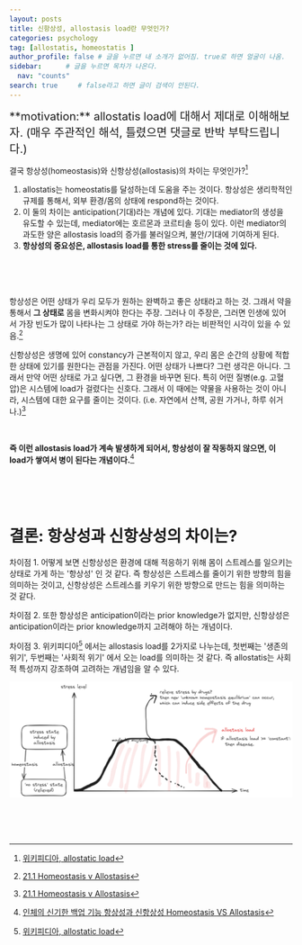 ```yaml
---
layout: posts
title: 신항상성, allostasis load란 무엇인가? 
categories: psychology 
tag: [allostatis, homeostatis ] 
author_profile: false # 글을 누르면 내 소개가 없어짐. true로 하면 얼굴이 나옴.
sidebar:      # 글을 누르면 목차가 나온다.
  nav: "counts" 
search: true     # false라고 하면 글이 검색이 안된다.
---
```


<div class="notice--info" markdown="1" style='font-size: 20px'>
**motivation:**  allostatis load에 대해서 제대로 이해해보자. (매우 주관적인 해석, 틀렸으면 댓글로 반박 부탁드립니다.)
</div>


[^1]: [21.1 Homeostasis v Allostasis](https://www.youtube.com/watch?v=wcliBV3-WaE)

[^2]: [인체의 신기한 백업 기능 항상성과 신항상성 Homeostasis VS Allostasis](https://review-ment.tistory.com/entry/%EC%9D%B8%EC%B2%B4%EC%9D%98-%EC%8B%A0%EA%B8%B0%ED%95%9C-%EB%B0%B1%EC%97%85-%EA%B8%B0%EB%8A%A5-%ED%95%AD%EC%83%81%EC%84%B1%EA%B3%BC-%EC%8B%A0%ED%95%AD%EC%83%81%EC%84%B1-Homeostasis-VS-Allostasis)

[^3]: [위키피디아, allostatic load](https://en.wikipedia.org/wiki/Allostatic_load)


결국 항상성(homeostasis)와 신항상성(allostasis)의 차이는 무엇인가?[^3]
1. allostatis는 homeostatis를  달성하는데 도움을 주는 것이다. 항상성은 생리학적인 규제를 통해서, 외부 환경/몸의 상태에 respond하는 것이다.
2. 이 둘의 차이는 anticipation(기대)라는 개념에 있다. 기대는 mediator의 생성을 유도할 수 있는데, mediator에는 호르몬과 코르티솔 등이 있다. 이런 mediator의 과도한 양은 allostasis load의 증가를 불러일으켜, 불안/기대에 기여하게 된다.
3. **항상성의 중요성은, allostasis load를 통한 stress를 줄이는 것에 있다.**

<br><br><br>

항상성은 어떤 상태가 우리 모두가 원하는 완벽하고 좋은 상태라고 하는 것. 그래서 약을 통해서 **그 상태로** 몸을 변화시켜야 한다는 주장. 그러나 이 주장은, 그러면 인생에 있어서 가장 빈도가 많이 나타나는 그 상태로 가야 하는가? 라는 비판적인 시각이 있을 수 있음.[^1]  

신항상성은 생명에 있어 constancy가 근본적이지 않고, 우리 몸은 순간의 상황에 적합한 상태에 있기를 원한다는 관점을 가진다. 어떤 상태가 나쁘다? 그런 생각은 아니다. 그래서 만약 어떤 상태로 가고 싶다면, 그 환경을 바꾸면 된다. 특히 어떤 질병(e.g. 고혈압)은 시스템에 load가 걸렸다는 신호다. 그래서 이 때에는 약물을 사용하는 것이 아니라, 시스템에 대한 요구를 줄이는 것이다. (i.e. 자연에서 산책, 공원 가거나, 하루 쉬거나.)[^1]




<br>

**즉 이런 allostasis load가 계속 발생하게 되어서, 항상성이  잘 작동하지 않으면, 이 load가 쌓여서 병이 된다는 개념이다.**[^2]

<br><br><br>

# 결론: 항상성과 신항상성의 차이는?

차이점 1. 어떻게 보면 신항상성은 환경에 대해 적응하기 위해 몸이 스트레스를 일으키는 상태로 가게 하는 '항상성' 인 것 같다. 즉 항상성은 스트레스를 줄이기 위한 방향의 힘을 의미하는 것이고, 신항상성은 스트레스를 키우기 위한 방향으로 만드는 힘을 의미하는 것 같다. 

차이점 2. 또한 항상성은 anticipation이라는 prior knowledge가 없지만, 신항상성은 anticipation이라는 prior knowledge까지 고려해야 하는 개념이다. 

차이점 3. 위키피디아[^3] 에서는 allostasis load를 2가지로 나누는데, 첫번째는 '생존의 위기', 두번째는 '사회적 위기' 에서 오는 load를 의미하는 것 같다. 즉 allostatis는 사회적 특성까지 강조하여 고려하는 개념임을 알 수 있다.


![](../../Excalidraw/Drawing%202024-02-15%2011.42.42.excalidraw.png)


<br><br><br>